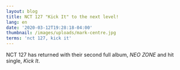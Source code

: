 ```yaml
---
layout: blog
title: NCT 127 "Kick It" to the next level!
lang: en
date: '2020-03-12T19:28:18-04:00'
thumbnail: /images/uploads/mark-centre.jpg
terms: 'nct 127, kick it'
---
```

NCT 127 has returned with their second full album, _NEO ZONE_ and hit single, _Kick It_.
